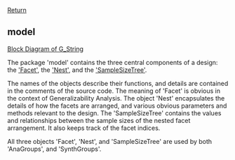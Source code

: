 [Return](Structure.md)
## model ##
[Block Diagram of G_String](img/block.png)  

The package 'model' contains the three central components of a design: the ['Facet'](../../../blob/main/workbench/GS_L/src/model/Facet.java), the ['Nest'](../../../blob/main/workbench/GS_L/src/model/Nest.java), and the ['SampleSizeTree'](../../../blob/main/workbench/GS_L/src/model/SampleSizeTree.java). 

The names of the objects describe their functions, and details are contained in the comments of the source code. The meaning of 'Facet' is obvious in the context of Generalizability Analysis. The object 'Nest' encapsulates the details of how the facets are arranged, and various obvious parameters and methods relevant to the design. The 'SampleSizeTree' contains the values and relationships between the sample sizes of the nested facet arrangement. It also keeps track of the facet indices.

All three objects 'Facet', 'Nest', and 'SampleSizeTree' are used by both 'AnaGroups', and 'SynthGroups'.

